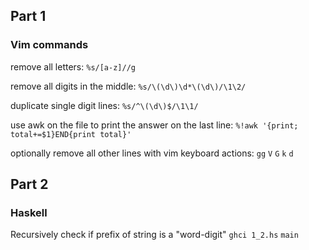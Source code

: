 ## Part 1
### Vim commands

remove all letters:
`%s/[a-z]//g`

remove all digits in the middle:
`%s/\(\d\)\d*\(\d\)/\1\2/`

duplicate single digit lines:
`%s/^\(\d\)$/\1\1/`

use awk on the file to print the answer on the last line:
`%!awk '{print; total+=$1}END{print total}'`

optionally remove all other lines with vim keyboard actions:
`gg`
`V`
`G`
`k`
`d`

## Part 2
### Haskell

Recursively check if prefix of string is a "word-digit"
`ghci 1_2.hs`
`main`
